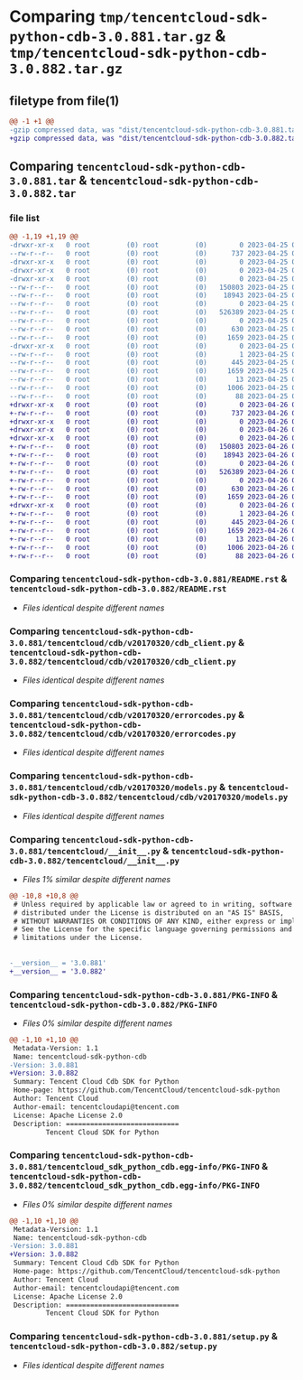 # Comparing `tmp/tencentcloud-sdk-python-cdb-3.0.881.tar.gz` & `tmp/tencentcloud-sdk-python-cdb-3.0.882.tar.gz`

## filetype from file(1)

```diff
@@ -1 +1 @@
-gzip compressed data, was "dist/tencentcloud-sdk-python-cdb-3.0.881.tar", last modified: Tue Apr 25 00:28:34 2023, max compression
+gzip compressed data, was "dist/tencentcloud-sdk-python-cdb-3.0.882.tar", last modified: Wed Apr 26 03:01:05 2023, max compression
```

## Comparing `tencentcloud-sdk-python-cdb-3.0.881.tar` & `tencentcloud-sdk-python-cdb-3.0.882.tar`

### file list

```diff
@@ -1,19 +1,19 @@
-drwxr-xr-x   0 root         (0) root         (0)        0 2023-04-25 00:28:34.000000 tencentcloud-sdk-python-cdb-3.0.881/
--rw-r--r--   0 root         (0) root         (0)      737 2023-04-25 00:28:33.000000 tencentcloud-sdk-python-cdb-3.0.881/README.rst
-drwxr-xr-x   0 root         (0) root         (0)        0 2023-04-25 00:28:34.000000 tencentcloud-sdk-python-cdb-3.0.881/tencentcloud/
-drwxr-xr-x   0 root         (0) root         (0)        0 2023-04-25 00:28:34.000000 tencentcloud-sdk-python-cdb-3.0.881/tencentcloud/cdb/
-drwxr-xr-x   0 root         (0) root         (0)        0 2023-04-25 00:28:34.000000 tencentcloud-sdk-python-cdb-3.0.881/tencentcloud/cdb/v20170320/
--rw-r--r--   0 root         (0) root         (0)   150803 2023-04-25 00:28:33.000000 tencentcloud-sdk-python-cdb-3.0.881/tencentcloud/cdb/v20170320/cdb_client.py
--rw-r--r--   0 root         (0) root         (0)    18943 2023-04-25 00:28:33.000000 tencentcloud-sdk-python-cdb-3.0.881/tencentcloud/cdb/v20170320/errorcodes.py
--rw-r--r--   0 root         (0) root         (0)        0 2023-04-25 00:28:33.000000 tencentcloud-sdk-python-cdb-3.0.881/tencentcloud/cdb/v20170320/__init__.py
--rw-r--r--   0 root         (0) root         (0)   526389 2023-04-25 00:28:33.000000 tencentcloud-sdk-python-cdb-3.0.881/tencentcloud/cdb/v20170320/models.py
--rw-r--r--   0 root         (0) root         (0)        0 2023-04-25 00:28:33.000000 tencentcloud-sdk-python-cdb-3.0.881/tencentcloud/cdb/__init__.py
--rw-r--r--   0 root         (0) root         (0)      630 2023-04-25 00:28:33.000000 tencentcloud-sdk-python-cdb-3.0.881/tencentcloud/__init__.py
--rw-r--r--   0 root         (0) root         (0)     1659 2023-04-25 00:28:34.000000 tencentcloud-sdk-python-cdb-3.0.881/PKG-INFO
-drwxr-xr-x   0 root         (0) root         (0)        0 2023-04-25 00:28:34.000000 tencentcloud-sdk-python-cdb-3.0.881/tencentcloud_sdk_python_cdb.egg-info/
--rw-r--r--   0 root         (0) root         (0)        1 2023-04-25 00:28:34.000000 tencentcloud-sdk-python-cdb-3.0.881/tencentcloud_sdk_python_cdb.egg-info/dependency_links.txt
--rw-r--r--   0 root         (0) root         (0)      445 2023-04-25 00:28:34.000000 tencentcloud-sdk-python-cdb-3.0.881/tencentcloud_sdk_python_cdb.egg-info/SOURCES.txt
--rw-r--r--   0 root         (0) root         (0)     1659 2023-04-25 00:28:34.000000 tencentcloud-sdk-python-cdb-3.0.881/tencentcloud_sdk_python_cdb.egg-info/PKG-INFO
--rw-r--r--   0 root         (0) root         (0)       13 2023-04-25 00:28:34.000000 tencentcloud-sdk-python-cdb-3.0.881/tencentcloud_sdk_python_cdb.egg-info/top_level.txt
--rw-r--r--   0 root         (0) root         (0)     1006 2023-04-25 00:28:33.000000 tencentcloud-sdk-python-cdb-3.0.881/setup.py
--rw-r--r--   0 root         (0) root         (0)       88 2023-04-25 00:28:34.000000 tencentcloud-sdk-python-cdb-3.0.881/setup.cfg
+drwxr-xr-x   0 root         (0) root         (0)        0 2023-04-26 03:01:05.000000 tencentcloud-sdk-python-cdb-3.0.882/
+-rw-r--r--   0 root         (0) root         (0)      737 2023-04-26 03:01:04.000000 tencentcloud-sdk-python-cdb-3.0.882/README.rst
+drwxr-xr-x   0 root         (0) root         (0)        0 2023-04-26 03:01:05.000000 tencentcloud-sdk-python-cdb-3.0.882/tencentcloud/
+drwxr-xr-x   0 root         (0) root         (0)        0 2023-04-26 03:01:05.000000 tencentcloud-sdk-python-cdb-3.0.882/tencentcloud/cdb/
+drwxr-xr-x   0 root         (0) root         (0)        0 2023-04-26 03:01:05.000000 tencentcloud-sdk-python-cdb-3.0.882/tencentcloud/cdb/v20170320/
+-rw-r--r--   0 root         (0) root         (0)   150803 2023-04-26 03:01:04.000000 tencentcloud-sdk-python-cdb-3.0.882/tencentcloud/cdb/v20170320/cdb_client.py
+-rw-r--r--   0 root         (0) root         (0)    18943 2023-04-26 03:01:04.000000 tencentcloud-sdk-python-cdb-3.0.882/tencentcloud/cdb/v20170320/errorcodes.py
+-rw-r--r--   0 root         (0) root         (0)        0 2023-04-26 03:01:04.000000 tencentcloud-sdk-python-cdb-3.0.882/tencentcloud/cdb/v20170320/__init__.py
+-rw-r--r--   0 root         (0) root         (0)   526389 2023-04-26 03:01:04.000000 tencentcloud-sdk-python-cdb-3.0.882/tencentcloud/cdb/v20170320/models.py
+-rw-r--r--   0 root         (0) root         (0)        0 2023-04-26 03:01:04.000000 tencentcloud-sdk-python-cdb-3.0.882/tencentcloud/cdb/__init__.py
+-rw-r--r--   0 root         (0) root         (0)      630 2023-04-26 03:01:04.000000 tencentcloud-sdk-python-cdb-3.0.882/tencentcloud/__init__.py
+-rw-r--r--   0 root         (0) root         (0)     1659 2023-04-26 03:01:05.000000 tencentcloud-sdk-python-cdb-3.0.882/PKG-INFO
+drwxr-xr-x   0 root         (0) root         (0)        0 2023-04-26 03:01:05.000000 tencentcloud-sdk-python-cdb-3.0.882/tencentcloud_sdk_python_cdb.egg-info/
+-rw-r--r--   0 root         (0) root         (0)        1 2023-04-26 03:01:05.000000 tencentcloud-sdk-python-cdb-3.0.882/tencentcloud_sdk_python_cdb.egg-info/dependency_links.txt
+-rw-r--r--   0 root         (0) root         (0)      445 2023-04-26 03:01:05.000000 tencentcloud-sdk-python-cdb-3.0.882/tencentcloud_sdk_python_cdb.egg-info/SOURCES.txt
+-rw-r--r--   0 root         (0) root         (0)     1659 2023-04-26 03:01:05.000000 tencentcloud-sdk-python-cdb-3.0.882/tencentcloud_sdk_python_cdb.egg-info/PKG-INFO
+-rw-r--r--   0 root         (0) root         (0)       13 2023-04-26 03:01:05.000000 tencentcloud-sdk-python-cdb-3.0.882/tencentcloud_sdk_python_cdb.egg-info/top_level.txt
+-rw-r--r--   0 root         (0) root         (0)     1006 2023-04-26 03:01:04.000000 tencentcloud-sdk-python-cdb-3.0.882/setup.py
+-rw-r--r--   0 root         (0) root         (0)       88 2023-04-26 03:01:05.000000 tencentcloud-sdk-python-cdb-3.0.882/setup.cfg
```

### Comparing `tencentcloud-sdk-python-cdb-3.0.881/README.rst` & `tencentcloud-sdk-python-cdb-3.0.882/README.rst`

 * *Files identical despite different names*

### Comparing `tencentcloud-sdk-python-cdb-3.0.881/tencentcloud/cdb/v20170320/cdb_client.py` & `tencentcloud-sdk-python-cdb-3.0.882/tencentcloud/cdb/v20170320/cdb_client.py`

 * *Files identical despite different names*

### Comparing `tencentcloud-sdk-python-cdb-3.0.881/tencentcloud/cdb/v20170320/errorcodes.py` & `tencentcloud-sdk-python-cdb-3.0.882/tencentcloud/cdb/v20170320/errorcodes.py`

 * *Files identical despite different names*

### Comparing `tencentcloud-sdk-python-cdb-3.0.881/tencentcloud/cdb/v20170320/models.py` & `tencentcloud-sdk-python-cdb-3.0.882/tencentcloud/cdb/v20170320/models.py`

 * *Files identical despite different names*

### Comparing `tencentcloud-sdk-python-cdb-3.0.881/tencentcloud/__init__.py` & `tencentcloud-sdk-python-cdb-3.0.882/tencentcloud/__init__.py`

 * *Files 1% similar despite different names*

```diff
@@ -10,8 +10,8 @@
 # Unless required by applicable law or agreed to in writing, software
 # distributed under the License is distributed on an "AS IS" BASIS,
 # WITHOUT WARRANTIES OR CONDITIONS OF ANY KIND, either express or implied.
 # See the License for the specific language governing permissions and
 # limitations under the License.
 
 
-__version__ = '3.0.881'
+__version__ = '3.0.882'
```

### Comparing `tencentcloud-sdk-python-cdb-3.0.881/PKG-INFO` & `tencentcloud-sdk-python-cdb-3.0.882/PKG-INFO`

 * *Files 0% similar despite different names*

```diff
@@ -1,10 +1,10 @@
 Metadata-Version: 1.1
 Name: tencentcloud-sdk-python-cdb
-Version: 3.0.881
+Version: 3.0.882
 Summary: Tencent Cloud Cdb SDK for Python
 Home-page: https://github.com/TencentCloud/tencentcloud-sdk-python
 Author: Tencent Cloud
 Author-email: tencentcloudapi@tencent.com
 License: Apache License 2.0
 Description: ============================
         Tencent Cloud SDK for Python
```

### Comparing `tencentcloud-sdk-python-cdb-3.0.881/tencentcloud_sdk_python_cdb.egg-info/PKG-INFO` & `tencentcloud-sdk-python-cdb-3.0.882/tencentcloud_sdk_python_cdb.egg-info/PKG-INFO`

 * *Files 0% similar despite different names*

```diff
@@ -1,10 +1,10 @@
 Metadata-Version: 1.1
 Name: tencentcloud-sdk-python-cdb
-Version: 3.0.881
+Version: 3.0.882
 Summary: Tencent Cloud Cdb SDK for Python
 Home-page: https://github.com/TencentCloud/tencentcloud-sdk-python
 Author: Tencent Cloud
 Author-email: tencentcloudapi@tencent.com
 License: Apache License 2.0
 Description: ============================
         Tencent Cloud SDK for Python
```

### Comparing `tencentcloud-sdk-python-cdb-3.0.881/setup.py` & `tencentcloud-sdk-python-cdb-3.0.882/setup.py`

 * *Files identical despite different names*

